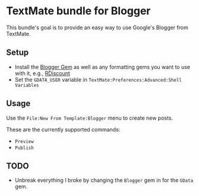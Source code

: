 TextMate bundle for Blogger
===========================

This bundle's goal is to provide an easy way to use Google's Blogger from TextMate.

Setup
-----

* Install the [Blogger Gem][1] as well as any formatting gems you want to use with it, e.g., [RDiscount][2]
* Set the `GDATA_USER` variable in `TextMate:Preferences:Advanced:Shell Variables`

[1]: http://rubyforge.org/projects/blogger/
[2]: http://github.com/rtomayko/rdiscount/tree/master

Usage
-----

Use the `File:New From Template:Blogger` menu to create new posts.

These are the currently supported commands:

* `Preview`
* `Publish`

TODO
----

* Unbreak everything I broke by changing the `Blogger` gem in for the `GData` gem. 
